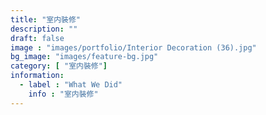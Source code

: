 ```yaml
---
title: "室内裝修"
description: ""
draft: false
image : "images/portfolio/Interior Decoration (36).jpg"
bg_image: "images/feature-bg.jpg"
category: [ "室内裝修"]
information:
  - label : "What We Did"
    info : "室内裝修"
---
```



